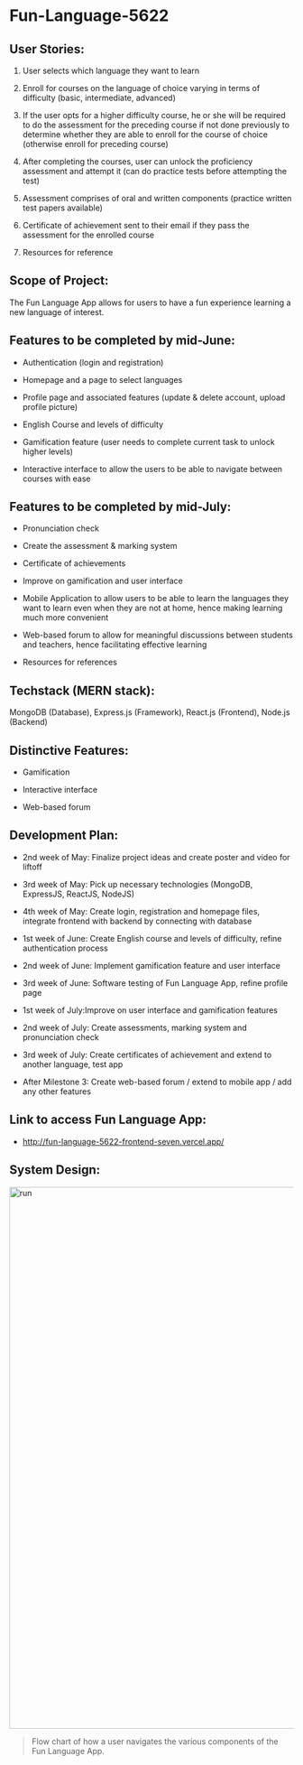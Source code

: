 # Fun-Language-5622
## User Stories:  
1. User selects which language they want to learn  

2. Enroll for courses on the language of choice varying in terms of difficulty (basic, intermediate, advanced)  

3. If the user opts for a higher difficulty course, he or she will be required to do the assessment for the preceding course if not done previously to determine whether they are able to enroll for the course of choice (otherwise enroll for preceding course)  

4. After completing the courses, user can unlock the proficiency assessment and attempt it (can do practice tests before attempting the test)  

5. Assessment comprises of oral and written components (practice written test papers available)  

6. Certificate of achievement sent to their email if they pass the assessment for the enrolled course  

7. Resources for reference

## Scope of Project:  
The Fun Language App allows for users to have a fun experience learning a new language of interest.

## Features to be completed by mid-June:
* Authentication (login and registration)  

* Homepage and a page to select languages  

* Profile page and associated features (update & delete account, upload profile picture) 

* English Course and levels of difficulty

* Gamification feature (user needs to complete current task to unlock higher levels)  

* Interactive interface to allow the users to be able to navigate between courses with ease  

## Features to be completed by mid-July:
* Pronunciation check  

* Create the assessment & marking system  

* Certificate of achievements  

* Improve on gamification and user interface

* Mobile Application to allow users to be able to learn the languages they want to learn even when they are not at home, hence making learning much more convenient 

* Web-based forum to allow for meaningful discussions between students and teachers, hence facilitating effective learning 

* Resources for references  

## Techstack (MERN stack):
MongoDB (Database),
Express.js (Framework),
React.js (Frontend),
Node.js (Backend)


## Distinctive Features:
* Gamification  

* Interactive interface  

* Web-based forum  

## Development Plan:
* 2nd week of May: Finalize project ideas and create poster and video for liftoff  

* 3rd week of May: Pick up necessary technologies (MongoDB, ExpressJS, ReactJS, NodeJS)  

* 4th week of May: Create login, registration and homepage files, integrate frontend with backend by connecting with database  

* 1st week of June: Create English course and levels of difficulty, refine authentication process

* 2nd week of June: Implement gamification feature and user interface

* 3rd week of June: Software testing of Fun Language App, refine profile page 

* 1st week of July:Improve on user interface and gamification features 

* 2nd week of July: Create assessments, marking system and pronunciation check 

* 3rd week of July: Create certificates of achievement and extend to another language, test app

* After Milestone 3: Create web-based forum / extend to mobile app / add any other features

## Link to access Fun Language App:
* http://fun-language-5622-frontend-seven.vercel.app/

## System Design:
<img width="960" alt="run" src="https://github.com/zhanyang01/Fun-Language-5622/assets/110977266/a13e91c5-8872-4bab-a316-d9c5c80b20b0">   

> Flow chart of how a user navigates the various components of the Fun Language App. 




